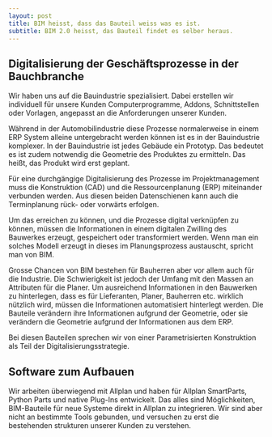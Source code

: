 ```yaml
---
layout: post
title: BIM heisst, dass das Bauteil weiss was es ist.
subtitle: BIM 2.0 heisst, das Bauteil findet es selber heraus.
---
```


## Digitalisierung der Geschäftsprozesse in der Bauchbranche

Wir haben uns auf die Bauindustrie spezialisiert. Dabei erstellen wir individuell für unsere Kunden Computerprogramme, Addons, Schnittstellen oder Vorlagen, angepasst an die Anforderungen unserer Kunden.

Während in der Automobilindustrie diese Prozesse normalerweise in einem ERP System alleine untergebracht werden können ist es in der Bauindustrie komplexer.
In der Bauindustrie ist jedes Gebäude ein Prototyp. Das bedeutet es ist zudem notwendig die Geometrie des Produktes zu ermitteln.
Das heißt, das Produkt wird erst geplant.

Für eine durchgängige Digitalisierung des Prozesse im Projektmanagement muss die Konstruktion (CAD) und die Ressourcenplanung (ERP) miteinander verbunden werden. Aus diesen beiden Datenschienen kann auch die Terminplanung
rück- oder vorwärts erfolgen.

Um das erreichen zu können, und die Prozesse digital verknüpfen zu können, müssen die Informationen in einem digitalen Zwilling des Bauwerkes erzeugt, gespeichert oder transformiert werden.
Wenn man ein solches Modell erzeugt in dieses im Planungsprozess austauscht, spricht man von BIM.

Grosse Chancen von BIM bestehen für Bauherren aber vor allem auch für die Industrie. Die Schwierigkeit ist jedoch der Umfang mit den Massen an Attributen für die Planer. Um ausreichend Informationen in den Bauwerken zu hinterlegen,
dass es für Lieferanten, Planer, Bauherren etc. wirklich nützlich wird, müssen die Informationen automatisiert hinterlegt werden. Die Bauteile verändern ihre Informationen aufgrund der Geometrie, oder sie verändern die Geometrie aufgrund der Informationen aus dem ERP.

Bei diesen Bauteilen sprechen wir von einer Parametrisierten Konstruktion als Teil der Digitalisierungsstrategie.

## Software zum Aufbauen

Wir arbeiten überwiegend mit Allplan und haben für Allplan SmartParts, Python
Parts und native Plug-Ins entwickelt. Das alles sind Möglichkeiten, BIM-Bauteile
für neue Systeme direkt in Allplan zu integrieren. Wir sind aber nicht an
bestimmte Tools gebunden, und versuchen zu erst die bestehenden strukturen
unserer Kunden zu verstehen.
